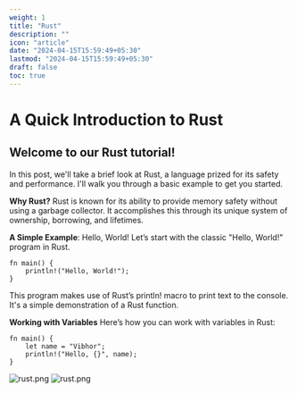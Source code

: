 ```yaml
---
weight: 1
title: "Rust"
description: ""
icon: "article"
date: "2024-04-15T15:59:49+05:30"
lastmod: "2024-04-15T15:59:49+05:30"
draft: false
toc: true
---
```


# A Quick Introduction to Rust

## Welcome to our Rust tutorial!

In this post, we'll take a brief look at Rust, a language prized for its safety and performance. I'll walk you through a basic example to get you started.

**Why Rust?**
Rust is known for its ability to provide memory safety without using a garbage collector. It accomplishes this through its unique system of ownership, borrowing, and lifetimes.

**A Simple Example**: Hello, World!
Let’s start with the classic "Hello, World!" program in Rust.

```
fn main() {
    println!("Hello, World!");
}
```

This program makes use of Rust’s println! macro to print text to the console. It's a simple demonstration of a Rust function.

**Working with Variables**
Here’s how you can work with variables in Rust:

```
fn main() {
    let name = "Vibhor";
    println!("Hello, {}", name);
}
```
![rust.png](/images/rust.png)
![rust.png](https://www.akhil.sh/images/rust.png)